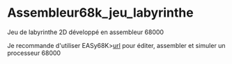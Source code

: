 # Assembleur68k_jeu_labyrinthe
Jeu de labyrinthe 2D développé en assembleur 68000

Je recommande d'utiliser EASy68K>[url](http://www.easy68k.com/) pour éditer, assembler et simuler un processeur 68000
